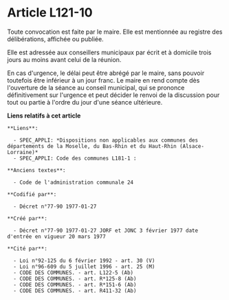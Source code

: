 # Article L121-10

Toute convocation est faite par le maire. Elle est mentionnée au registre des délibérations, affichée ou publiée.

Elle est adressée aux conseillers municipaux par écrit et à domicile trois jours au moins avant celui de la réunion. 

En cas d'urgence, le délai peut être abrégé par le maire, sans pouvoir toutefois être inférieur à un jour franc. Le maire en
rend compte dès l'ouverture de la séance au conseil municipal, qui se prononce définitivement sur l'urgence et peut décider
le renvoi de la discussion pour tout ou partie à l'ordre du jour d'une séance ultérieure.

**Liens relatifs à cet article**

	**Liens**:

	  - SPEC_APPLI: *Dispositions non applicables aux communes des départements de la Moselle, du Bas-Rhin et du Haut-Rhin (Alsace-Lorraine)*
	  - SPEC_APPLI: Code des communes L181-1 :

	**Anciens textes**:

	  - Code de l'administration communale 24

	**Codifié par**:

	  - Décret n°77-90 1977-01-27

	**Créé par**:

	  - Décret n°77-90 1977-01-27 JORF et JONC 3 février 1977 date d'entrée en vigueur 20 mars 1977

	**Cité par**:

	  - Loi n°92-125 du 6 février 1992 - art. 30 (V)
	  - Loi n°96-609 du 5 juillet 1996 - art. 25 (M)
	  - CODE DES COMMUNES. - art. L122-5 (Ab)
	  - CODE DES COMMUNES. - art. R*125-8 (Ab)
	  - CODE DES COMMUNES. - art. R*151-6 (Ab)
	  - CODE DES COMMUNES. - art. R411-32 (Ab)
